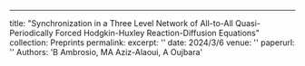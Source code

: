 ---
title: "Synchronization in a Three Level Network of All-to-All Quasi-Periodically Forced Hodgkin-Huxley Reaction-Diffusion Equations"
collection: Preprints
permalink:
excerpt: ''
date: 2024/3/6
venue: ''
paperurl: ''
Authors: 'B Ambrosio, MA Aziz-Alaoui, A Oujbara'
